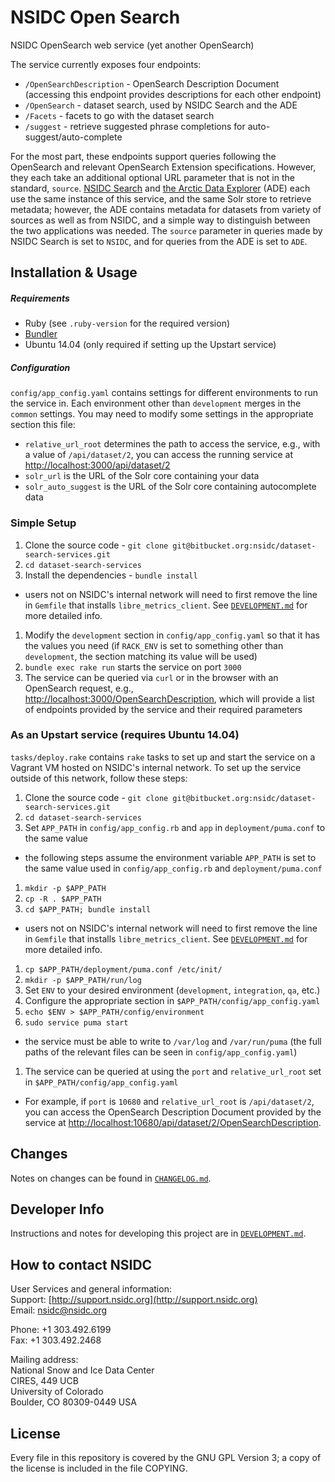 # NSIDC Open Search

NSIDC OpenSearch web service (yet another OpenSearch)

The service currently exposes four endpoints:

* `/OpenSearchDescription` - OpenSearch Description Document (accessing this
  endpoint provides descriptions for each other endpoint)
* `/OpenSearch` - dataset search, used by NSIDC Search and the ADE
* `/Facets` - facets to go with the dataset search
* `/suggest` - retrieve suggested phrase completions for auto-suggest/auto-complete

For the most part, these endpoints support queries following the OpenSearch and
relevant OpenSearch Extension specifications. However, they each take an
additional optional URL parameter that is not in the standard,
`source`. [NSIDC Search](https://nsidc.org/data/search/) and
[the Arctic Data Explorer](https://nsidc.org/acadis/search/) (ADE) each use the
same instance of this service, and the same Solr store to retrieve metadata;
however, the ADE contains metadata for datasets from variety of sources as well
as from NSIDC, and a simple way to distinguish between the two applications was
needed. The `source` parameter in queries made by NSIDC Search is set to
`NSIDC`, and for queries from the ADE is set to `ADE`.

## Installation & Usage

##### Requirements

  * Ruby (see `.ruby-version` for the required version)
  * [Bundler](http://bundler.io/)
  * Ubuntu 14.04 (only required if setting up the Upstart service)

##### Configuration

`config/app_config.yaml` contains settings for different environments to run the
service in. Each environment other than `development` merges in the `common`
settings. You may need to modify some settings in the appropriate section this
file:

* `relative_url_root` determines the path to access the service, e.g., with a
  value of `/api/dataset/2`, you can access the running service at
  [http://localhost:3000/api/dataset/2](http://localhost:3000/api/dataset/2)
* `solr_url` is the URL of the Solr core containing your data
* `solr_auto_suggest` is the URL of the Solr core containing autocomplete data

### Simple Setup

1. Clone the source code - `git clone git@bitbucket.org:nsidc/dataset-search-services.git`
1. `cd dataset-search-services`
1. Install the dependencies - `bundle install`
  * users not on NSIDC's internal network will need to first remove the line in
    `Gemfile` that installs `libre_metrics_client`. See
    [`DEVELOPMENT.md`](https://bitbucket.org/nsidc/dataset-search-services/src/master/DEVELOPMENT.md)
    for more detailed info.
1. Modify the `development` section in `config/app_config.yaml` so that it has
   the values you need (if `RACK_ENV` is set to something other than
   `development`, the section matching its value will be used)
1. `bundle exec rake run` starts the service on port `3000`
1. The service can be queried via `curl` or in the browser with an OpenSearch
   request, e.g.,
   [http://localhost:3000/OpenSearchDescription](http://localhost:3000/OpenSearchDescription),
   which will provide a list of endpoints provided by the service and their
   required parameters

### As an Upstart service (requires Ubuntu 14.04)

`tasks/deploy.rake` contains `rake` tasks to set up and start the service on a
Vagrant VM hosted on NSIDC's internal network. To set up the service outside of
this network, follow these steps:

1. Clone the source code - `git clone git@bitbucket.org:nsidc/dataset-search-services.git`
1. `cd dataset-search-services`
1. Set `APP_PATH` in `config/app_config.rb` and `app` in `deployment/puma.conf`
   to the same value
  * the following steps assume the environment variable `APP_PATH` is set to the
    same value used in `config/app_config.rb` and `deployment/puma.conf`
1. `mkdir -p $APP_PATH`
1. `cp -R . $APP_PATH`
1. `cd $APP_PATH; bundle install`
  * users not on NSIDC's internal network will need to first remove the line in
    `Gemfile` that installs `libre_metrics_client`. See
    [`DEVELOPMENT.md`](https://bitbucket.org/nsidc/dataset-search-services/src/master/DEVELOPMENT.md)
    for more detailed info.
1. `cp $APP_PATH/deployment/puma.conf /etc/init/`
1. `mkdir -p $APP_PATH/run/log`
1. Set `ENV` to your desired environment (`development`, `integration`, `qa`,
   etc.)
1. Configure the appropriate section in `$APP_PATH/config/app_config.yaml`
1. `echo $ENV > $APP_PATH/config/environment`
1. `sudo service puma start`
  * the service must be able to write to `/var/log` and `/var/run/puma` (the
    full paths of the relevant files can be seen in `config/app_config.yaml`)
1. The service can be queried at using the `port` and `relative_url_root` set in
  `$APP_PATH/config/app_config.yaml`
  * For example, if `port` is `10680` and `relative_url_root` is
   `/api/dataset/2`, you can access the OpenSearch Description Document provided
   by the service at
   [http://localhost:10680/api/dataset/2/OpenSearchDescription](http://localhost:10680/api/dataset/2/OpenSearchDescription).


## Changes

Notes on changes can be found in
[`CHANGELOG.md`](https://bitbucket.org/nsidc/dataset-search-services/src/master/CHANGELOG.md).

## Developer Info

Instructions and notes for developing this project are in
[`DEVELOPMENT.md`](https://bitbucket.org/nsidc/dataset-search-services/src/master/DEVELOPMENT.md).


## How to contact NSIDC

User Services and general information:  
Support: [http://support.nsidc.org](http://support.nsidc.org)  
Email: nsidc@nsidc.org  

Phone: +1 303.492.6199  
Fax: +1 303.492.2468  

Mailing address:  
National Snow and Ice Data Center  
CIRES, 449 UCB  
University of Colorado  
Boulder, CO 80309-0449 USA

## License

Every file in this repository is covered by the GNU GPL Version 3; a copy of the
license is included in the file COPYING.
